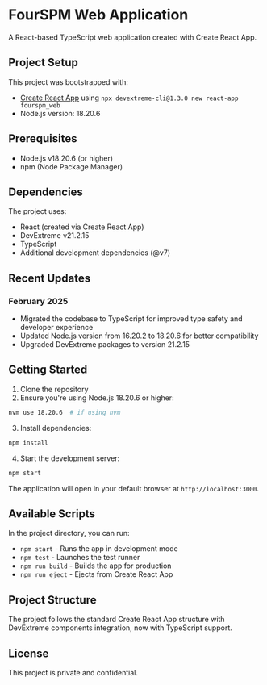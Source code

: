 # FourSPM Web Application

A React-based TypeScript web application created with Create React App.

## Project Setup

This project was bootstrapped with:
- [Create React App](https://create-react-app.dev/) using `npx devextreme-cli@1.3.0 new react-app fourspm_web`
- Node.js version: 18.20.6

## Prerequisites

- Node.js v18.20.6 (or higher)
- npm (Node Package Manager)

## Dependencies

The project uses:
- React (created via Create React App)
- DevExtreme v21.2.15
- TypeScript
- Additional development dependencies (@v7)

## Recent Updates

### February 2025
- Migrated the codebase to TypeScript for improved type safety and developer experience
- Updated Node.js version from 16.20.2 to 18.20.6 for better compatibility
- Upgraded DevExtreme packages to version 21.2.15

## Getting Started

1. Clone the repository
2. Ensure you're using Node.js 18.20.6 or higher:
```bash
nvm use 18.20.6  # if using nvm
```

3. Install dependencies:
```bash
npm install
```

4. Start the development server:
```bash
npm start
```

The application will open in your default browser at `http://localhost:3000`.

## Available Scripts

In the project directory, you can run:

- `npm start` - Runs the app in development mode
- `npm test` - Launches the test runner
- `npm run build` - Builds the app for production
- `npm run eject` - Ejects from Create React App

## Project Structure

The project follows the standard Create React App structure with DevExtreme components integration, now with TypeScript support.

## License

This project is private and confidential.
